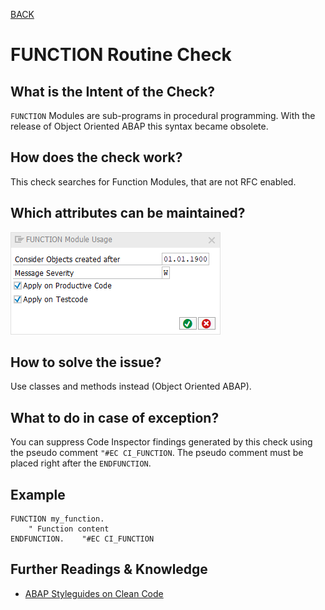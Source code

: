 [BACK](../check_documentation.md)

# FUNCTION Routine Check
## What is the Intent of the Check?
`FUNCTION` Modules are sub-programs in procedural programming. With the release of Object Oriented ABAP this syntax became obsolete.

## How does the check work?
This check searches for Function Modules, that are not RFC enabled.

## Which attributes can be maintained?
![Attributes](./img/function_module_usage.png)

## How to solve the issue?
Use classes and methods instead (Object Oriented ABAP).

## What to do in case of exception?
You can suppress Code Inspector findings generated by this check using the pseudo comment `"#EC CI_FUNCTION`. The pseudo comment must be placed right after the `ENDFUNCTION`.

## Example
```abap
FUNCTION my_function.
    " Function content
ENDFUNCTION.    "#EC CI_FUNCTION
```

## Further Readings & Knowledge
* [ABAP Styleguides on Clean Code](https://github.com/SAP/styleguides/blob/master/clean-abap/CleanABAP.md#prefer-object-orientation-to-procedural-programming)
